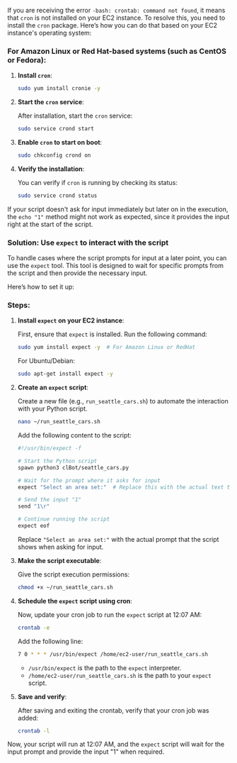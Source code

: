 If you are receiving the error `-bash: crontab: command not found`, it means that `cron` is not installed on your EC2 instance. To resolve this, you need to install the `cron` package. Here’s how you can do that based on your EC2 instance's operating system:

### For Amazon Linux or Red Hat-based systems (such as CentOS or Fedora):

1. **Install `cron`**:

   ```bash
   sudo yum install cronie -y
   ```

2. **Start the `cron` service**:

   After installation, start the `cron` service:

   ```bash
   sudo service crond start
   ```

3. **Enable `cron` to start on boot**:

   ```bash
   sudo chkconfig crond on
   ```

4. **Verify the installation**:

   You can verify if `cron` is running by checking its status:

   ```bash
   sudo service crond status
   ```

If your script doesn't ask for input immediately but later on in the execution, the `echo "1"` method might not work as expected, since it provides the input right at the start of the script.

### Solution: Use `expect` to interact with the script

To handle cases where the script prompts for input at a later point, you can use the `expect` tool. This tool is designed to wait for specific prompts from the script and then provide the necessary input.

Here’s how to set it up:

### Steps:

1. **Install `expect` on your EC2 instance**:

   First, ensure that `expect` is installed. Run the following command:

   ```bash
   sudo yum install expect -y  # For Amazon Linux or RedHat
   ```

   For Ubuntu/Debian:

   ```bash
   sudo apt-get install expect -y
   ```

2. **Create an `expect` script**:

   Create a new file (e.g., `run_seattle_cars.sh`) to automate the interaction with your Python script.

   ```bash
   nano ~/run_seattle_cars.sh
   ```

   Add the following content to the script:

   ```bash
   #!/usr/bin/expect -f

   # Start the Python script
   spawn python3 clBot/seattle_cars.py

   # Wait for the prompt where it asks for input
   expect "Select an area set:"  # Replace this with the actual text that the script displays when it asks for input

   # Send the input "1"
   send "1\r"

   # Continue running the script
   expect eof
   ```

   Replace `"Select an area set:"` with the actual prompt that the script shows when asking for input.


4. **Make the script executable**:

   Give the script execution permissions:

   ```bash
   chmod +x ~/run_seattle_cars.sh
   ```

5. **Schedule the `expect` script using cron**:

   Now, update your cron job to run the `expect` script at 12:07 AM:

   ```bash
   crontab -e
   ```

   Add the following line:

   ```bash
   7 0 * * * /usr/bin/expect /home/ec2-user/run_seattle_cars.sh
   ```

   - `/usr/bin/expect` is the path to the `expect` interpreter.
   - `/home/ec2-user/run_seattle_cars.sh` is the path to your `expect` script.

6. **Save and verify**:

   After saving and exiting the crontab, verify that your cron job was added:

   ```bash
   crontab -l
   ```

Now, your script will run at 12:07 AM, and the `expect` script will wait for the input prompt and provide the input "1" when required.
